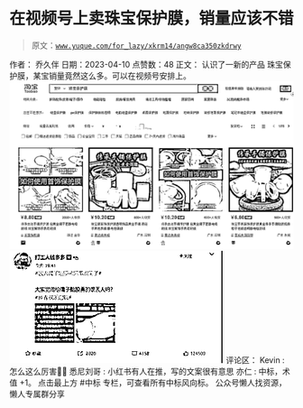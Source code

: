 # 在视频号上卖珠宝保护膜，销量应该不错

> 原文：[`www.yuque.com/for_lazy/xkrm14/angw8ca350zkdrwy`](https://www.yuque.com/for_lazy/xkrm14/angw8ca350zkdrwy)

<ne-p id="u415b9226" data-lake-id="u415b9226">作者： 乔久伴</ne-p> <ne-p id="uf43aa897" data-lake-id="uf43aa897">日期：2023-04-10</ne-p> <ne-p id="u6048e382" data-lake-id="u6048e382">点赞数：48</ne-p> <ne-hole id="u2d5c3bbf" data-lake-id="u2d5c3bbf"><ne-card data-card-name="hr" data-card-type="block" id="cRC5q" data-event-boundary="card"><ne-p id="u357cd1db" data-lake-id="u357cd1db">正文：</ne-p> <ne-p id="u5dacfdeb" data-lake-id="u5dacfdeb">认识了一新的产品 珠宝保护膜，某宝销量竟然这么多。可以在视频号安排上。</ne-p> <ne-p id="u9c47e685" data-lake-id="u9c47e685"><ne-card data-card-name="image" data-card-type="inline" id="IFWaZ" data-event-boundary="card">![](img/6da1b71a32f106de1da13140327fcce3.png)</ne-card></ne-p> <ne-p id="ubc133821" data-lake-id="ubc133821"><ne-card data-card-name="image" data-card-type="inline" id="IaCVl" data-event-boundary="card">![](img/c7cd5db8427882d2810750f483f11d52.png)</ne-card></ne-p> <ne-hole id="u1f73811b" data-lake-id="u1f73811b"><ne-card data-card-name="hr" data-card-type="block" id="Ddd0m" data-event-boundary="card"><ne-p id="u5bf78a62" data-lake-id="u5bf78a62">评论区：</ne-p> <ne-p id="u996cb82d" data-lake-id="u996cb82d">Kevin : 怎么这么厉害👍🏻</ne-p> <ne-p id="uca2fa494" data-lake-id="uca2fa494">悉尼刘哥 : 小红书有人在推，写的文案很有意思</ne-p> <ne-p id="u252ef797" data-lake-id="u252ef797">亦仁 : 中标，术值 +1。 点击最上方 #中标 专栏，可查看所有中标风向标。</ne-p> <ne-hole id="ud5897bde" data-lake-id="ud5897bde"><ne-card data-card-name="hr" data-card-type="block" id="WJLm6" data-event-boundary="card"><ne-p id="ue3a42ec1" data-lake-id="ue3a42ec1">公众号懒人找资源，懒人专属群分享</ne-p></ne-card></ne-hole></ne-card></ne-hole></ne-card></ne-hole>